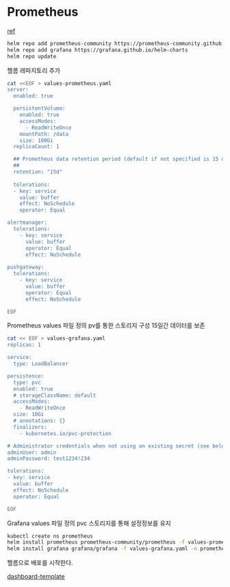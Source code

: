 
# Prometheus

[ref](https://blog.naver.com/isc0304/222515904650)


```bash
helm repo add prometheus-community https://prometheus-community.github.io/helm-charts
helm repo add grafana https://grafana.github.io/helm-charts
helm repo update
```
헬름 레파지토리 추가 

```bash
cat <<EOF > values-prometheus.yaml
server:
  enabled: true

  persistentVolume:
    enabled: true
    accessModes:
      - ReadWriteOnce
    mountPath: /data
    size: 100Gi
  replicaCount: 1

  ## Prometheus data retention period (default if not specified is 15 days)
  ##
  retention: "15d"
  
  tolerations:
  - key: service
    value: buffer
    effect: NoSchedule
    operator: Equal

alertmanager:
  tolerations:
    - key: service
      value: buffer
      operator: Equal
      effect: NoSchedule
  
pushgateway:
  tolerations:
    - key: service
      value: buffer
      operator: Equal
      effect: NoSchedule

EOF
```
Prometheus values 파일 정의
pv를 통한 스토리지 구성 15일간 데이터를 보존


```bash
cat << EOF > values-grafana.yaml
replicas: 1

service:
  type: LoadBalancer

persistence:
  type: pvc
  enabled: true
  # storageClassName: default
  accessModes:
    - ReadWriteOnce
  size: 10Gi
  # annotations: {}
  finalizers:
    - kubernetes.io/pvc-protection

# Administrator credentials when not using an existing secret (see below)
adminUser: admin
adminPassword: test1234!234

tolerations:
- key: service
  value: buffer
  effect: NoSchedule
  operator: Equal

EOF
```
Grafana values 파일 정의
pvc 스토리지를 통해 설정정보를 유지


```bash
kubectl create ns prometheus
helm install prometheus prometheus-community/prometheus -f values-prometheus.yaml -n prometheus
helm install grafana grafana/grafana -f values-grafana.yaml -n prometheus
```
헬름으로 배포를 시작한다.

[dashboard-template](https://grafana.com/grafana/dashboards/13770)


